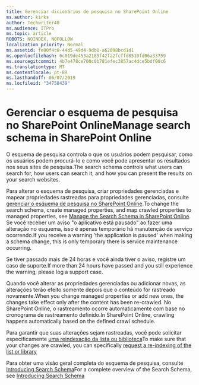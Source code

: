 ```yaml
---
title: Gerenciar dicionários de pesquisa no SharePoint Online
ms.author: kirks
author: Techwriter40
ms.audience: ITPro
ms.topic: article
ROBOTS: NOINDEX, NOFOLLOW
localization_priority: Normal
ms.assetid: fe00f4c0-44d5-49d4-9db0-a62698bcd1d1
ms.openlocfilehash: 6c019de453a2185f42fa2fcffd8510fd06a33759
ms.sourcegitcommit: 4b7e478ce700c0b781efec3857ac4dce5bdf00c6
ms.translationtype: MT
ms.contentlocale: pt-BR
ms.lasthandoff: 06/07/2019
ms.locfileid: "34758439"
---
```

# <a name="manage-search-schema-in-sharepoint-online"></a><span data-ttu-id="c20f2-102">Gerenciar o esquema de pesquisa no SharePoint Online</span><span class="sxs-lookup"><span data-stu-id="c20f2-102">Manage search schema in SharePoint Online</span></span>

<span data-ttu-id="c20f2-103">O esquema de pesquisa controla o que os usuários podem pesquisar, como os usuários podem procurá-lo e como você pode apresentar os resultados nos seus sites de pesquisa.</span><span class="sxs-lookup"><span data-stu-id="c20f2-103">The search schema controls what users can search for, how users can search it, and how you can present the results on your search websites.</span></span> 

<span data-ttu-id="c20f2-104">Para alterar o esquema de pesquisa, criar propriedades gerenciadas e mapear propriedades rastreadas para propriedades gerenciadas, consulte [gerenciar o esquema de pesquisa no SharePoint Online](https://docs.microsoft.com/sharepoint/manage-search-schema).</span><span class="sxs-lookup"><span data-stu-id="c20f2-104">To change the search schema, create managed properties, and map crawled properties to managed properties, see [Manage the Search Schema in SharePoint Online](https://docs.microsoft.com/sharepoint/manage-search-schema).</span></span> <span data-ttu-id="c20f2-105">Se você receber um aviso "o aplicativo está pausado" ao fazer uma alteração no esquema, isso é apenas temporário há manutenção de serviço ocorrendo.</span><span class="sxs-lookup"><span data-stu-id="c20f2-105">If you receive a warning 'the application is paused' when making a schema change, this is only temporary there is service maintenance occurring.</span></span> 

<span data-ttu-id="c20f2-106">Se tiver passado mais de 24 horas e você ainda tiver o aviso, registre um caso de suporte.</span><span class="sxs-lookup"><span data-stu-id="c20f2-106">If more than 24 hours have passed and you still experience the warning, please log a support case.</span></span>

<span data-ttu-id="c20f2-107">Quando você alterar as propriedades gerenciadas ou adicionar novas, as alterações terão efeito somente depois que o conteúdo for rastreado novamente.</span><span class="sxs-lookup"><span data-stu-id="c20f2-107">When you change managed properties or add new ones, the changes take effect only after the content has been re-crawled.</span></span> <span data-ttu-id="c20f2-108">No SharePoint Online, o rastreamento ocorre automaticamente com base no cronograma de rastreamento definido.</span><span class="sxs-lookup"><span data-stu-id="c20f2-108">In SharePoint Online, crawling happens automatically based on the defined crawl schedule.</span></span>

<span data-ttu-id="c20f2-109">Para garantir que suas alterações sejam rastreadas, você pode solicitar especificamente [uma reindexação da lista ou biblioteca](https://docs.microsoft.com/sharepoint/manage-search-schema#request-re-indexing-of-a-document-library-or-list)</span><span class="sxs-lookup"><span data-stu-id="c20f2-109">To make sure that your changes are crawled, you can specifically [request a re-indexing of the list or library](https://docs.microsoft.com/sharepoint/manage-search-schema#request-re-indexing-of-a-document-library-or-list)</span></span> 

<span data-ttu-id="c20f2-110">Para obter uma visão geral completa do esquema de pesquisa, consulte [Introducing Search Schema](https://blogs.technet.microsoft.com/tothesharepoint/2012/11/25/introducing-search-schema-for-sharepoint-2013/)</span><span class="sxs-lookup"><span data-stu-id="c20f2-110">For a complete overview of the Search Schema, see [Introducing Search Schema](https://blogs.technet.microsoft.com/tothesharepoint/2012/11/25/introducing-search-schema-for-sharepoint-2013/)</span></span> 

